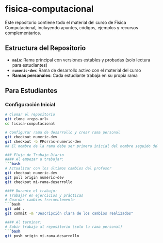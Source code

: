 # fisica-computacional
Este repositorio contiene todo el material del curso de Física Computacional, incluyendo apuntes, códigos, ejemplos y recursos complementarios.

## Estructura del Repositorio
- **`main`**: Rama principal con versiones estables y probadas (solo lectura para estudiantes)
- **`numeric-dev`**: Rama de desarrollo activo con el material del curso
- **Ramas personales**: Cada estudiante trabaja en su propia rama

##  Para Estudiantes

### Configuración Inicial
```bash
# Clonar el repositorio
git clone <repo-url>
cd fisica-computacional

# Configurar rama de desarrollo y crear rama personal
git checkout numeric-dev
git checkout -b PPorras-numeric-dev 
## El nombre de la rama debe ser primera inicial del nombre seguido del apellido seguido de numeric-dev

### Flujo de Trabajo Diario 
#### Al empezar a trabajar:
```bash
# Actualizar con los últimos cambios del profesor
git checkout numeric-dev
git pull origin numeric-dev
git checkout mi-rama-desarrollo

#### Durante el trabajo:
# Trabajar en ejercicios y prácticas
# Guardar cambios frecuentemente
```bash
git add .
git commit -m "Descripción clara de los cambios realizados"

#### Al terminar:
# Subir trabajo al repositorio (solo tu rama personal)
```bash
git push origin mi-rama-desarrollo

